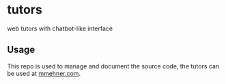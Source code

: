 # tutors
web tutors with chatbot-like interface

## Usage
This repo is used to manage and document the source code, the tutors can be used at [mmehner.com](https://mmehner.com).